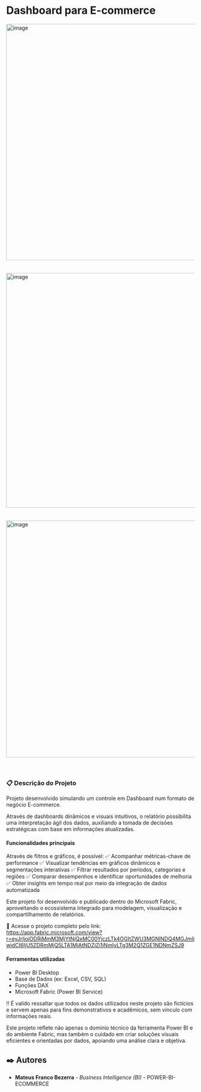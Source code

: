 # Dashboard para E-commerce

<img width="1211" height="629" alt="image" src="https://github.com/user-attachments/assets/a149de61-d283-4e26-b23b-d150e98d593b" /><br><br><br>
<img width="1219" height="625" alt="image" src="https://github.com/user-attachments/assets/7f22389e-0ce7-407d-be9f-8d9bc222d94f" /><br><br><br>
<img width="1223" height="631" alt="image" src="https://github.com/user-attachments/assets/583351ef-d5b9-48a3-8fea-ae01be0d56e7" /><br><br><br>


### 📋 Descrição do Projeto

Projeto desenvolvido simulando um controle em Dashboard num formato de negócio E-commerce.

Através de dashboards dinâmicos e visuais intuitivos, o relatório possibilita uma interpretação ágil dos dados, auxiliando a tomada de decisões estratégicas com base em informações atualizadas.

#### Funcionalidades principais

Através de filtros e gráficos, é possível:
✅ Acompanhar métricas-chave de performance
✅ Visualizar tendências em gráficos dinâmicos e segmentações interativas
✅ Filtrar resultados por períodos, categorias e regiões
✅ Comparar desempenhos e identificar oportunidades de melhoria
✅ Obter insights em tempo real por meio da integração de dados automatizada

Este projeto foi desenvolvido e publicado dentro do Microsoft Fabric, aproveitando o ecossistema integrado para modelagem, visualização e compartilhamento de relatórios.

🔗 Acesse o projeto completo pelo link: https://app.fabric.microsoft.com/view?r=eyJrIjoiODRjMmM3MjYtNjQxMC00YjczLTk4OGItZWU3MGNlNDQ4MGJmIiwidCI6IjU5ZDRmMjQ5LTA1MjAtNDZjZi1iNmIyLTg3M2Q1ZGE1NDNmZSJ9

#### Ferramentas utilizadas

- Power BI Desktop
- Base de Dados (ex: Excel, CSV, SQL)
- Funções DAX
- Microsoft Fabric (Power BI Service)

‼️ É valido ressaltar que todos os dados utilizados neste projeto são fictícios e servem apenas para fins demonstrativos e acadêmicos, sem vínculo com informações reais.

Este projeto reflete não apenas o domínio técnico da ferramenta Power BI e do ambiente Fabric, mas também o cuidado em criar soluções visuais eficientes e orientadas por dados, apoiando uma análise clara e objetiva.

## ✒️ Autores

* **Mateus Franco Bezerra** - *Business Intelligence (BI)* - POWER-BI-ECOMMERCE
